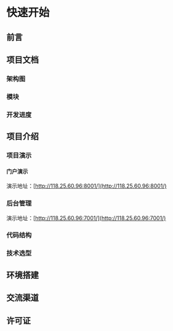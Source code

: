 # 快速开始

## 前言


## 项目文档

### 架构图

### 模块

### 开发进度


## 项目介绍

### 项目演示

#### 门户演示

  演示地址：[http://118.25.60.96:8001/](http://118.25.60.96:8001/)

### 后台管理

  演示地址：[http://118.25.60.96:7001/](http://118.25.60.96:7001/)

### 代码结构

### 技术选型



## 环境搭建


## 交流渠道


## 许可证